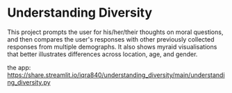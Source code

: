 # Understanding Diversity
This project prompts the user for his/her/their thoughts on moral questions, and then compares the user's responses with other previously collected responses from multiple demographs. It also shows myraid visualisations that better illustrates differences across location, age, and gender.

the app: https://share.streamlit.io/iqra840/understanding_diversity/main/understanding_diversity.py
